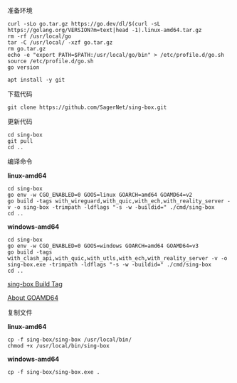 准备环境

```
curl -sLo go.tar.gz https://go.dev/dl/$(curl -sL https://golang.org/VERSION?m=text|head -1).linux-amd64.tar.gz
rm -rf /usr/local/go
tar -C /usr/local/ -xzf go.tar.gz
rm go.tar.gz
echo -e "export PATH=$PATH:/usr/local/go/bin" > /etc/profile.d/go.sh
source /etc/profile.d/go.sh
go version
```

```
apt install -y git
```

下载代码

```
git clone https://github.com/SagerNet/sing-box.git
```

更新代码

```
cd sing-box
git pull
cd ..
```

编译命令

**linux-amd64**

```
cd sing-box
go env -w CGO_ENABLED=0 GOOS=linux GOARCH=amd64 GOAMD64=v2
go build -tags with_wireguard,with_quic,with_ech,with_reality_server -v -o sing-box -trimpath -ldflags "-s -w -buildid=" ./cmd/sing-box
cd ..
```

**windows-amd64**

```
cd sing-box
go env -w CGO_ENABLED=0 GOOS=windows GOARCH=amd64 GOAMD64=v3
go build -tags with_clash_api,with_quic,with_utls,with_ech,with_reality_server -v -o sing-box.exe -trimpath -ldflags "-s -w -buildid=" ./cmd/sing-box
cd ..
```

[sing-box Build Tag](https://sing-box.sagernet.org/installation/from-source/)

[About GOAMD64](https://github.com/golang/go/wiki/MinimumRequirements#amd64)

复制文件

**linux-amd64**

```
cp -f sing-box/sing-box /usr/local/bin/
chmod +x /usr/local/bin/sing-box
```

**windows-amd64**

```
cp -f sing-box/sing-box.exe .
```
